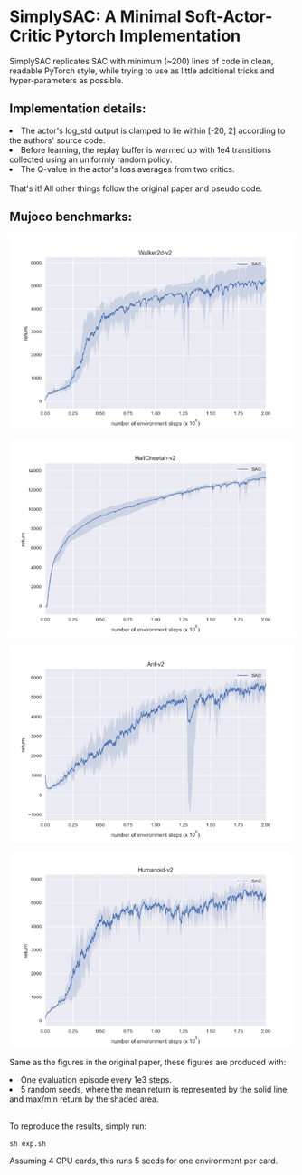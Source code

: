 # SimplySAC: A Minimal Soft-Actor-Critic Pytorch Implementation

SimplySAC replicates SAC with minimum (~200) lines of code in clean, readable PyTorch style, while trying to use as little additional tricks and hyper-parameters as possible.

## Implementation details:
<li>
The actor's log_std output is clamped to lie within [-20, 2] according to the authors' source code.
</li>

<li>
Before learning, the replay buffer is warmed up with 1e4 transitions collected using an uniformly random policy.
</li>

<li>
The Q-value in the actor's loss averages from two critics.
</li>
<br>
That's it! All other things follow the original paper and pseudo code.
</li>

## Mujoco benchmarks:

![walker](./figures/walker2d.png)

![cheetah](./figures/halfcheetah.png)

![ant](./figures/ant.png)

![humanoid](./figures/humanoid.png)

Same as the figures in the original paper, these figures are produced with:
<li>
One evaluation episode every 1e3 steps.
</li>
<li>
5 random seeds, where the mean return is represented by the solid line, and max/min return by the shaded area.
</li>
<br>

To reproduce the results, simply run:
```
sh exp.sh
```
Assuming 4 GPU cards, this runs 5 seeds for one environment per card.

